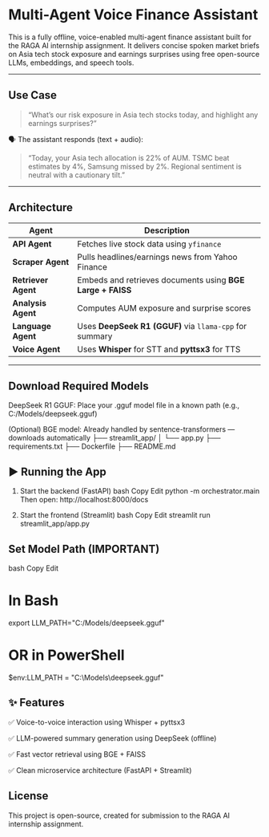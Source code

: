 # Multi-Agent Voice Finance Assistant

This is a fully offline, voice-enabled multi-agent finance assistant built for the RAGA AI internship assignment. It delivers concise spoken market briefs on Asia tech stock exposure and earnings surprises using free open-source LLMs, embeddings, and speech tools.

---

##  Use Case

> “What’s our risk exposure in Asia tech stocks today, and highlight any earnings surprises?”

🗣️ The assistant responds (text + audio):

> “Today, your Asia tech allocation is 22% of AUM. TSMC beat estimates by 4%, Samsung missed by 2%. Regional sentiment is neutral with a cautionary tilt.”

---

##  Architecture

| Agent         | Description |
|---------------|-------------|
| **API Agent**      | Fetches live stock data using `yfinance` |
| **Scraper Agent**  | Pulls headlines/earnings news from Yahoo Finance |
| **Retriever Agent**| Embeds and retrieves documents using **BGE Large + FAISS** |
| **Analysis Agent** | Computes AUM exposure and surprise scores |
| **Language Agent** | Uses **DeepSeek R1 (GGUF)** via `llama-cpp` for summary |
| **Voice Agent**    | Uses **Whisper** for STT and **pyttsx3** for TTS |

---

##  Download Required Models
DeepSeek R1 GGUF: Place your .gguf model file in a known path (e.g., C:/Models/deepseek.gguf)

(Optional) BGE model: Already handled by sentence-transformers — downloads automatically
├── streamlit_app/
│ └── app.py
├── requirements.txt
├── Dockerfile
├── README.md

## ▶ Running the App
1. Start the backend (FastAPI)
bash
Copy
Edit
python -m orchestrator.main
Then open: http://localhost:8000/docs

2. Start the frontend (Streamlit)
bash
Copy
Edit
streamlit run streamlit_app/app.py

##  Set Model Path (IMPORTANT)
bash
Copy
Edit
# In Bash
export LLM_PATH="C:/Models/deepseek.gguf"

# OR in PowerShell
$env:LLM_PATH = "C:\Models\deepseek.gguf"

## ✨ Features
✅ Voice-to-voice interaction using Whisper + pyttsx3

✅ LLM-powered summary generation using DeepSeek (offline)

✅ Fast vector retrieval using BGE + FAISS

✅ Clean microservice architecture (FastAPI + Streamlit)

##  License
This project is open-source, created for submission to the RAGA AI internship assignment.

